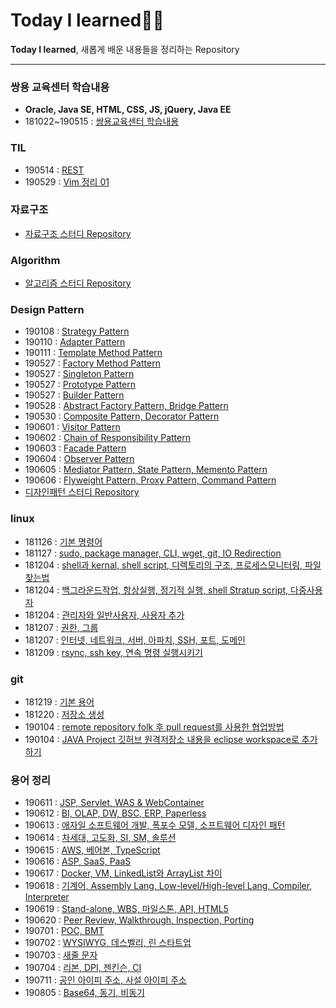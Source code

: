 # Today I learned✍🏼

**Today I learned**, 새롭게 배운 내용들을 정리하는 Repository

---

### 쌍용 교육센터 학습내용
- **Oracle, Java SE, HTML, CSS, JS, jQuery, Java EE**
- 181022~190515 : [쌍용교육센터 학습내용 ](https://github.com/younggeun0/SSangYoung)

### TIL

- 190514 : [REST](https://younggeun0.github.io/TIL-REST/) 
- 190529 : [Vim 정리 01](https://younggeun0.github.io/TIL-VIM-01/)

### 자료구조

- [자료구조 스터디 Repository](https://github.com/younggeun0/DataStructureStudy)

### Algorithm

- [알고리즘 스터디 Repository](https://github.com/younggeun0/algorithm_study)

### Design Pattern

- 190108 : [Strategy Pattern](https://github.com/younggeun0/TIL/blob/master/designPattern/dp01.md)
- 190110 : [Adapter Pattern](https://github.com/younggeun0/TIL/blob/master/designPattern/dp02.md)
- 190111 : [Template Method Pattern](https://github.com/younggeun0/TIL/blob/master/designPattern/dp03.md)
- 190527 : [Factory Method Pattern](https://github.com/younggeun0/TIL/blob/master/designPattern/dp04.md)
- 190527 : [Singleton Pattern](https://github.com/younggeun0/TIL/blob/master/designPattern/dp05.md)
- 190527 : [Prototype Pattern](https://github.com/younggeun0/TIL/blob/master/designPattern/dp06.md)
- 190527 : [Builder Pattern](https://github.com/younggeun0/TIL/blob/master/designPattern/dp07.md)
- 190528 : [Abstract Factory Pattern, Bridge Pattern](https://github.com/younggeun0/TIL/blob/master/designPattern/dp08.md)
- 190530 : [Composite Pattern, Decorator Pattern](https://github.com/younggeun0/TIL/blob/master/designPattern/dp09.md)
- 190601 : [Visitor Pattern](https://github.com/younggeun0/TIL/blob/master/designPattern/dp10.md)
- 190602 : [Chain of Responsibility Pattern](https://github.com/younggeun0/TIL/blob/master/designPattern/dp11.md)
- 190603 : [Facade Pattern](https://github.com/younggeun0/TIL/blob/master/designPattern/dp12.md)
- 190604 : [Observer Pattern](https://github.com/younggeun0/TIL/blob/master/designPattern/dp13.md)
- 190605 : [Mediator Pattern, State Pattern, Memento Pattern](https://github.com/younggeun0/TIL/blob/master/designPattern/dp14.md)
- 190606 : [Flyweight Pattern, Proxy Pattern, Command Pattern](https://github.com/younggeun0/TIL/blob/master/designPattern/dp15.md)
- [디자인패턴 스터디 Repository](https://github.com/younggeun0/DesignPatternStudy)

### linux 

- 181126 : [기본 명령어](https://github.com/younggeun0/TIL/blob/master/linux/%EC%83%9D%ED%99%9C%EC%BD%94%EB%94%A9%20%EA%B0%95%EC%9D%98/linux%2001.md)
- 181127 : [sudo, package manager, CLI, wget, git, IO Redirection](https://github.com/younggeun0/TIL/blob/master/linux/%EC%83%9D%ED%99%9C%EC%BD%94%EB%94%A9%20%EA%B0%95%EC%9D%98/linux%2002.md)
- 181204 : [shell과 kernal, shell script, 디렉토리의 구조, 프로세스모니터링, 파일 찾는법](https://github.com/younggeun0/TIL/blob/master/linux/%EC%83%9D%ED%99%9C%EC%BD%94%EB%94%A9%20%EA%B0%95%EC%9D%98/linux%2003.md)
- 181204 : [백그라운드작업, 항상실행, 정기적 실행, shell Stratup script, 다중사용자](https://github.com/younggeun0/TIL/blob/master/linux/%EC%83%9D%ED%99%9C%EC%BD%94%EB%94%A9%20%EA%B0%95%EC%9D%98/linux%2004.md)
- 181204 : [관리자와 일반사용자, 사용자 추가](https://github.com/younggeun0/TIL/blob/master/linux/%EC%83%9D%ED%99%9C%EC%BD%94%EB%94%A9%20%EA%B0%95%EC%9D%98/linux%2005.md)
- 181207 : [권한, 그룹](https://github.com/younggeun0/TIL/blob/master/linux/%EC%83%9D%ED%99%9C%EC%BD%94%EB%94%A9%20%EA%B0%95%EC%9D%98/linux%2006.md)
- 181207 : [인터넷, 네트워크, 서버, 아파치, SSH, 포트, 도메인](https://github.com/younggeun0/TIL/blob/master/linux/%EC%83%9D%ED%99%9C%EC%BD%94%EB%94%A9%20%EA%B0%95%EC%9D%98/linux%2007.md)
- 181209 : [rsync, ssh key, 연속 명령 실행시키기](https://github.com/younggeun0/TIL/blob/master/linux/%EC%83%9D%ED%99%9C%EC%BD%94%EB%94%A9%20%EA%B0%95%EC%9D%98/linux%2008.md)

### git 

- 181219 : [기본 용어](https://github.com/younggeun0/TIL/blob/master/git/basic/git01.md)
- 181220 : [저장소 생성](https://github.com/younggeun0/TIL/blob/master/git/basic/git02.md)
- 190104 : [remote repository folk 후 pull request를 사용한 협업방법](https://github.com/younggeun0/TIL/blob/master/git/basic/git03.md)
- 190104 : [JAVA Project 깃허브 원격저장소 내용을 eclipse workspace로 추가하기](https://github.com/younggeun0/TIL/blob/master/git/basic/git04.md)

### 용어 정리

- 190611 : [JSP, Servlet, WAS & WebContainer](https://github.com/younggeun0/TIL/blob/master/words/words_190611.md)
- 190612 : [BI, OLAP, DW, BSC, ERP, Paperless](https://github.com/younggeun0/TIL/blob/master/words/words_190612.md)
- 190613 : [애자일 소프트웨어 개발, 폭포수 모델, 소프트웨어 디자인 패턴](https://github.com/younggeun0/TIL/blob/master/words/words_190613.md)
- 190614 : [차세대, 고도화, SI, SM, 솔루션](https://github.com/younggeun0/TIL/blob/master/words/words_190614.md)
- 190615 : [AWS, 베어본, TypeScript](https://github.com/younggeun0/TIL/blob/master/words/words_190615.md)
- 190616 : [ASP, SaaS, PaaS](https://github.com/younggeun0/TIL/blob/master/words/words_190616.md)
- 190617 : [Docker, VM, LinkedList와 ArrayList 차이](https://github.com/younggeun0/TIL/blob/master/words/words_190617.md)
- 190618 : [기계어, Assembly Lang, Low-level/High-level Lang, Compiler, Interpreter](https://github.com/younggeun0/TIL/blob/master/words/words_190618.md)
- 190619 : [Stand-alone, WBS, 마일스톤, API, HTML5](https://github.com/younggeun0/TIL/blob/master/words/words_190619.md)
- 190620 : [Peer Review, Walkthrough, Inspection, Porting](https://github.com/younggeun0/TIL/blob/master/words/words_190620.md)
- 190701 : [POC, BMT](https://github.com/younggeun0/TIL/blob/master/words/words_190701.md)
- 190702 : [WYSIWYG, 데스벨리, 린 스타트업](https://github.com/younggeun0/TIL/blob/master/words/words_190702.md)
- 190703 : [새줄 문자](https://github.com/younggeun0/TIL/blob/master/words/words_190703.md)
- 190704 : [리본, DPI, 젠킨슨, CI](https://github.com/younggeun0/TIL/blob/master/words/words_190704.md)
- 190711 : [공인 아이피 주소, 사설 아이피 주소](https://github.com/younggeun0/TIL/blob/master/words/words_190711.md)
- 190805 : [Base64, 동기, 비동기](https://github.com/younggeun0/TIL/blob/master/words/words_190805.md)


